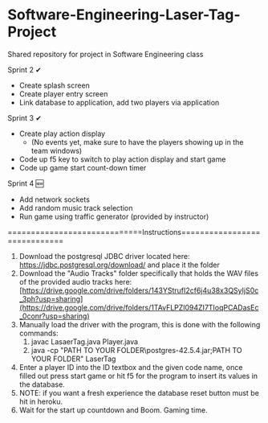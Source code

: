# Software-Engineering-Laser-Tag-Project
Shared repository for project in Software Engineering class

Sprint 2 ✔
+ Create splash screen
+ Create player entry screen
+ Link database to application, add two players via application

Sprint 3 ✔
+ Create play action display
    - (No events yet, make sure to have the players showing up in the team windows)
+ Code up f5 key to switch to play action display and start game
+ Code up game start count-down timer

Sprint 4 🆕
+ Add network sockets
+ Add random music track selection
+ Run game using traffic generator (provided by instructor)

=============================Instructions=============================
1. Download the postgresql JDBC driver located here: https://jdbc.postgresql.org/download/ and place it the folder
2. Download the "Audio Tracks" folder specifically that holds the WAV files of the provided audio tracks here: [https://drive.google.com/drive/folders/143YStrufI2cf6j4u38x3QSyIjS0c_3ph?usp=sharing](https://drive.google.com/drive/folders/1TAvFLPZl094ZI7TIoqPCADasEc_0conr?usp=sharing)
3. Manually load the driver with the program, this is done with the following commands:
    1. javac LasaerTag.java Player.java
    2. java -cp "PATH TO YOUR FOLDER\postgres-42.5.4.jar;PATH TO YOUR FOLDER" LaserTag
3. Enter a player ID into the ID textbox and the given code name, once filled out press start game or hit f5 for the program to insert its values in the  database.
4. NOTE: if you want a fresh experience the database reset button must be hit in heroku.
5. Wait for the start up countdown and Boom. Gaming time.
